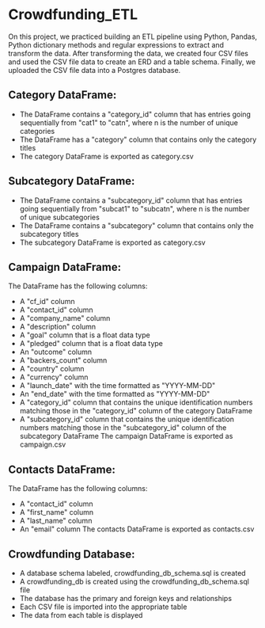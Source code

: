 # Crowdfunding_ETL

On this project, we practiced building an ETL pipeline using Python, Pandas, Python dictionary methods and regular expressions to extract and transform the data. After transforming the data, we created four CSV files and used the CSV file data to create an ERD and a table schema. Finally, we uploaded the CSV file data into a Postgres database.

## Category DataFrame:
* The DataFrame contains a "category_id" column that has entries going sequentially from "cat1" to "catn", where n is the number of unique categories
* The DataFrame has a "category" column that contains only the category titles
* The category DataFrame is exported as category.csv

## Subcategory DataFrame:
* The DataFrame contains a "subcategory_id" column that has entries going sequentially from "subcat1" to "subcatn", where n is the number of unique subcategories
* The DataFrame contains a "subcategory" column that contains only the subcategory titles
* The subcategory DataFrame is exported as category.csv

## Campaign DataFrame:
The DataFrame has the following columns:
* A "cf_id" column
* A "contact_id" column
* A "company_name" column
* A "description" column
* A "goal" column that is a float data type
* A "pledged" column that is a float data type
* An "outcome" column
* A "backers_count" column
* A "country" column
* A "currency" column
* A "launch_date" with the time formatted as "YYYY-MM-DD"
* An "end_date" with the time formatted as "YYYY-MM-DD"
* A "category_id" column that contains the unique identification numbers matching those in the "category_id" column of the category DataFrame
* A "subcategory_id" column that contains the unique identification numbers matching those in the "subcategory_id" column of the subcategory DataFrame
The campaign DataFrame is exported as campaign.csv

## Contacts DataFrame:
The DataFrame has the following columns:
* A "contact_id" column
* A "first_name" column
* A "last_name" column
* An "email" column
The contacts DataFrame is exported as contacts.csv 

## Crowdfunding Database:
* A database schema labeled, crowdfunding_db_schema.sql is created
* A crowdfunding_db is created using the crowdfunding_db_schema.sql file
* The database has the primary and foreign keys and relationships
* Each CSV file is imported into the appropriate table
* The data from each table is displayed 
